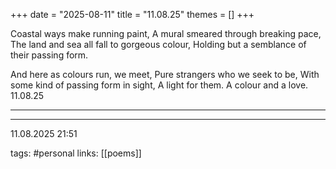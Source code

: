 +++
date = "2025-08-11"
title = "11.08.25"
themes = []
+++

Coastal ways make running paint,
A mural smeared through breaking pace,
The land and sea all fall to gorgeous colour,
Holding but a semblance of their passing form.

And here as colours run, we meet,
Pure strangers who we seek to be,
With some kind of passing form in sight,
A light for them. A colour and a love.
11.08.25

---



---

11.08.2025 21:51

tags: #personal
links: [[poems]]
